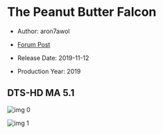 # The Peanut Butter Falcon

* Author: aron7awol

* [Forum Post](https://www.avsforum.com/threads/bass-eq-for-filtered-movies.2995212/post-59254382)

* Release Date: 2019-11-12
* Production Year: 2019

## DTS-HD MA 5.1

![img 0](https://i.imgur.com/fNxbSUo.jpg)

![img 1](https://i.imgur.com/7WvrFA5.png)

